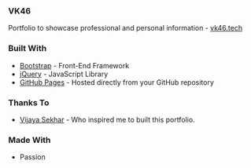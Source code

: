 ### VK46
Portfolio to showcase professional and personal information - [vk46.tech](http://vk46.tech/)

### Built With

* [Bootstrap](https://getbootstrap.com/) - Front-End Framework
* [jQuery](https://jquery.com/) - JavaScript Library
* [GitHub Pages](https://pages.github.com/) - Hosted directly from your GitHub repository

### Thanks To

* [Vijaya Sekhar](https://www.mvijayasekhar.me/) - Who inspired me to built this portfolio.

### Made With

* Passion
